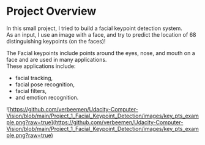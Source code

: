 # Project Overview  
In this small project, I tried to build a facial keypoint detection system.   
As an input, I use an image with a face, and try to predict the location of 68 distinguishing keypoints (on the faces)!  
  
The Facial keypoints include points around the eyes, nose, and mouth on a face and are used in many applications.  
These applications include: 
 - facial tracking, 
 - facial pose recognition, 
 - facial filters,
 - and emotion recognition. 
 
 ![https://github.com/verbeemen/Udacity-Computer-Vision/blob/main/Project_1_Facial_Keypoint_Detection/images/key_pts_example.png?raw=true](https://github.com/verbeemen/Udacity-Computer-Vision/blob/main/Project_1_Facial_Keypoint_Detection/images/key_pts_example.png?raw=true)

